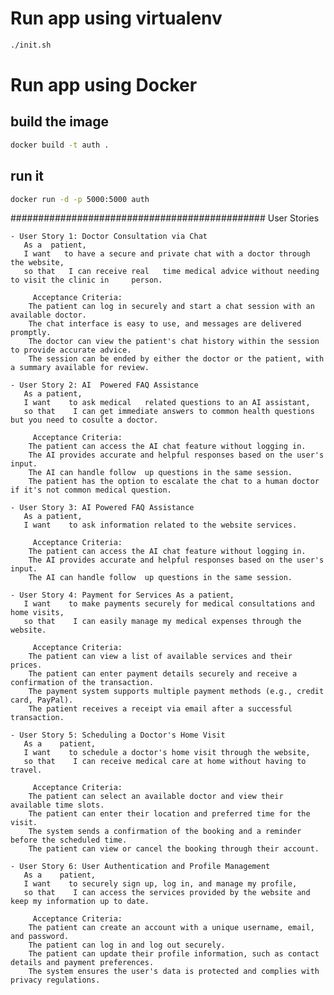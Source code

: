 # Run app using virtualenv
```bash
./init.sh
```

# Run app using Docker
## build the image
```bash
docker build -t auth .
```
## run it 
```bash
docker run -d -p 5000:5000 auth
```

##############################################
User Stories

    - User Story 1: Doctor Consultation via Chat   
       As a  patient,
       I want   to have a secure and private chat with a doctor through the website,
       so that   I can receive real   time medical advice without needing to visit the clinic in     person.

         Acceptance Criteria:   
        The patient can log in securely and start a chat session with an available doctor.
        The chat interface is easy to use, and messages are delivered promptly.
        The doctor can view the patient's chat history within the session to provide accurate advice.
        The session can be ended by either the doctor or the patient, with a summary available for review.

    - User Story 2: AI  Powered FAQ Assistance   
       As a patient,
       I want    to ask medical   related questions to an AI assistant,
       so that    I can get immediate answers to common health questions but you need to cosulte a doctor.

         Acceptance Criteria:   
        The patient can access the AI chat feature without logging in.
        The AI provides accurate and helpful responses based on the user's input.
        The AI can handle follow  up questions in the same session.
        The patient has the option to escalate the chat to a human doctor if it's not common medical question.

    - User Story 3: AI Powered FAQ Assistance   
       As a patient,
       I want    to ask information related to the website services.

         Acceptance Criteria:   
        The patient can access the AI chat feature without logging in.
        The AI provides accurate and helpful responses based on the user's input.
        The AI can handle follow  up questions in the same session.

    - User Story 4: Payment for Services As a patient,
       I want    to make payments securely for medical consultations and home visits,
       so that    I can easily manage my medical expenses through the website.

         Acceptance Criteria:   
        The patient can view a list of available services and their prices.
        The patient can enter payment details securely and receive a confirmation of the transaction.
        The payment system supports multiple payment methods (e.g., credit card, PayPal).
        The patient receives a receipt via email after a successful transaction.

    - User Story 5: Scheduling a Doctor's Home Visit   
       As a    patient,
       I want    to schedule a doctor's home visit through the website,
       so that    I can receive medical care at home without having to travel.

         Acceptance Criteria:   
        The patient can select an available doctor and view their available time slots.
        The patient can enter their location and preferred time for the visit.
        The system sends a confirmation of the booking and a reminder before the scheduled time.
        The patient can view or cancel the booking through their account.

    - User Story 6: User Authentication and Profile Management   
       As a    patient,
       I want    to securely sign up, log in, and manage my profile,
       so that    I can access the services provided by the website and keep my information up to date.

         Acceptance Criteria:   
        The patient can create an account with a unique username, email, and password.
        The patient can log in and log out securely.
        The patient can update their profile information, such as contact details and payment preferences.
        The system ensures the user's data is protected and complies with privacy regulations.
